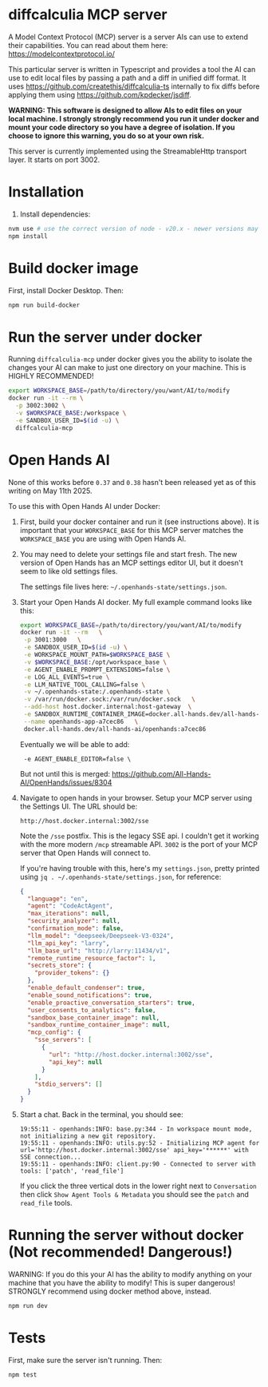 # diffcalculia MCP server

A Model Context Protocol (MCP) server is a server AIs can use to extend their capabilities.
You can read about them here: https://modelcontextprotocol.io/

This particular server is written in Typescript and provides a tool the AI can use to edit
local files by passing a path and a diff in unified diff format. It uses https://github.com/createthis/diffcalculia-ts
internally to fix diffs before applying them using https://github.com/kpdecker/jsdiff.

**WARNING: This software is designed to allow AIs to edit files on your local machine. I strongly
strongly recommend you run it under docker and mount your code directory so you have a degree of 
isolation. If you choose to ignore this warning, you do so at your own risk.**

This server is currently implemented using the StreamableHttp transport layer. It starts on port 3002.


# Installation

1. Install dependencies:
```bash
nvm use # use the correct version of node - v20.x - newer versions may not work
npm install
```

# Build docker image

First, install Docker Desktop. Then:

```bash
npm run build-docker
```

# Run the server under docker

Running `diffcalculia-mcp` under docker gives you the ability to isolate the changes 
your AI can make to just one directory on your machine. This is HIGHLY RECOMMENDED!

```bash
export WORKSPACE_BASE=/path/to/directory/you/want/AI/to/modify
docker run -it --rm \
  -p 3002:3002 \
  -v $WORKSPACE_BASE:/workspace \
  -e SANDBOX_USER_ID=$(id -u) \
  diffcalculia-mcp
```


# Open Hands AI

None of this works before `0.37` and `0.38` hasn't been released yet as of this writing on May 11th 2025.

To use this with Open Hands AI under Docker:

1. First, build your docker container and run it (see instructions above). It is important that your
   `WORKSPACE_BASE` for this MCP server matches the `WORKSPACE_BASE` you are using with Open Hands AI.
2. You may need to delete your settings file and start fresh. The new version of Open Hands has an
   MCP settings editor UI, but it doesn't seem to like old settings files.

   The settings file lives here: `~/.openhands-state/settings.json`.
3. Start your Open Hands AI docker. My full example command looks like this:

   ```bash
   export WORKSPACE_BASE=/path/to/directory/you/want/AI/to/modify
   docker run -it --rm   \
    -p 3001:3000   \
    -e SANDBOX_USER_ID=$(id -u) \
    -e WORKSPACE_MOUNT_PATH=$WORKSPACE_BASE \
    -v $WORKSPACE_BASE:/opt/workspace_base \
    -e AGENT_ENABLE_PROMPT_EXTENSIONS=false \
    -e LOG_ALL_EVENTS=true \
    -e LLM_NATIVE_TOOL_CALLING=false \
    -v ~/.openhands-state:/.openhands-state \
    -v /var/run/docker.sock:/var/run/docker.sock   \
    --add-host host.docker.internal:host-gateway  \
    -e SANDBOX_RUNTIME_CONTAINER_IMAGE=docker.all-hands.dev/all-hands-ai/runtime:a7cec86-nikolaik   \
    --name openhands-app-a7cec86   \
    docker.all-hands.dev/all-hands-ai/openhands:a7cec86
   ```

   Eventually we will be able to add:

   ```
    -e AGENT_ENABLE_EDITOR=false \
   ```

   But not until this is merged: https://github.com/All-Hands-AI/OpenHands/issues/8304

4. Navigate to open hands in your browser. Setup your MCP server using the Settings UI. The URL should be:

   ```
   http://host.docker.internal:3002/sse
   ```

   Note the `/sse` postfix. This is the legacy SSE api. I couldn't get it working with the more modern
   `/mcp` streamable API. `3002` is the port of your MCP server that Open Hands will connect to.

   If you're having trouble with this, here's my `settings.json`, pretty printed using `jq . ~/.openhands-state/settings.json`,
   for reference:

   ```json
   {
     "language": "en",
     "agent": "CodeActAgent",
     "max_iterations": null,
     "security_analyzer": null,
     "confirmation_mode": false,
     "llm_model": "deepseek/Deepseek-V3-0324",
     "llm_api_key": "larry",
     "llm_base_url": "http://larry:11434/v1",
     "remote_runtime_resource_factor": 1,
     "secrets_store": {
       "provider_tokens": {}
     },
     "enable_default_condenser": true,
     "enable_sound_notifications": true,
     "enable_proactive_conversation_starters": true,
     "user_consents_to_analytics": false,
     "sandbox_base_container_image": null,
     "sandbox_runtime_container_image": null,
     "mcp_config": {
       "sse_servers": [
         {
           "url": "http://host.docker.internal:3002/sse",
           "api_key": null
         }
       ],
       "stdio_servers": []
     }
   }

   ```

5. Start a chat. Back in the terminal, you should see:

   ```
   19:55:11 - openhands:INFO: base.py:344 - In workspace mount mode, not initializing a new git repository.
   19:55:11 - openhands:INFO: utils.py:52 - Initializing MCP agent for url='http://host.docker.internal:3002/sse' api_key='******' with SSE connection...
   19:55:11 - openhands:INFO: client.py:90 - Connected to server with tools: ['patch', 'read_file']
   ```

   If you click the three vertical dots in the lower right next to `Conversation` then click `Show Agent Tools & Metadata`
   you should see the `patch` and `read_file` tools.


# Running the server without docker (Not recommended! Dangerous!)

WARNING: If you do this your AI has the ability to modify anything on your machine that
you have the ability to modify! This is super dangerous! STRONGLY recommend using docker 
method above, instead.

```bash
npm run dev
```

# Tests

First, make sure the server isn't running. Then:

```bash
npm test
```

